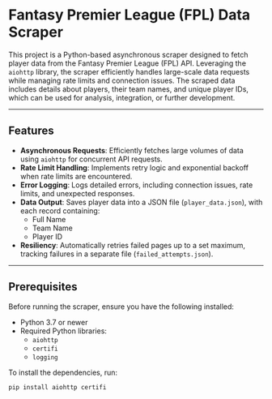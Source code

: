 # Fantasy Premier League (FPL) Data Scraper

This project is a Python-based asynchronous scraper designed to fetch player data from the Fantasy Premier League (FPL) API. Leveraging the `aiohttp` library, the scraper efficiently handles large-scale data requests while managing rate limits and connection issues. The scraped data includes details about players, their team names, and unique player IDs, which can be used for analysis, integration, or further development.

---

## Features

- **Asynchronous Requests**: Efficiently fetches large volumes of data using `aiohttp` for concurrent API requests.
- **Rate Limit Handling**: Implements retry logic and exponential backoff when rate limits are encountered.
- **Error Logging**: Logs detailed errors, including connection issues, rate limits, and unexpected responses.
- **Data Output**: Saves player data into a JSON file (`player_data.json`), with each record containing:
  - Full Name
  - Team Name
  - Player ID
- **Resiliency**: Automatically retries failed pages up to a set maximum, tracking failures in a separate file (`failed_attempts.json`).

---

## Prerequisites

Before running the scraper, ensure you have the following installed:

- Python 3.7 or newer
- Required Python libraries:
  - `aiohttp`
  - `certifi`
  - `logging`

To install the dependencies, run:

```bash
pip install aiohttp certifi

